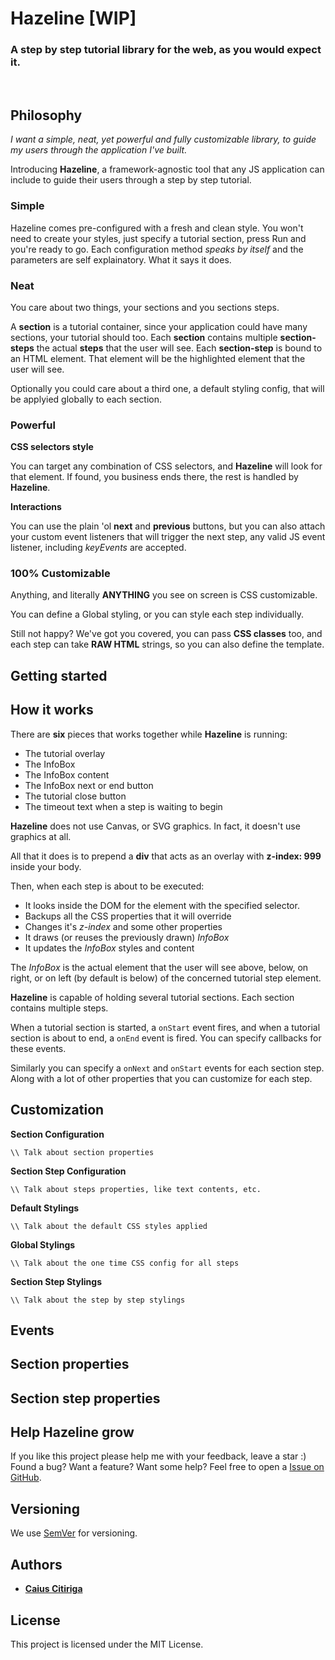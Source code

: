 # Hazeline [WIP]
### A step by step tutorial library for the web, as you would expect it.
<br>

## Philosophy
*I want a simple, neat, yet powerful and fully customizable library, to guide my users through the application I've built.*

Introducing **Hazeline**, a framework-agnostic tool that any JS application can include to guide their users through a step by step tutorial.

### **Simple**
Hazeline comes pre-configured with a fresh and clean style. You won't need to create your styles, just specify a tutorial section, press Run and you're ready to go.
Each configuration method *speaks by itself* and the parameters are self explainatory. What it says it does.

### **Neat**
You care about two things, your sections and you sections steps. 


A **section** is a tutorial container, since your application could have many sections, your tutorial should too.
Each **section** contains multiple **section-steps** the actual **steps** that the user 
will see.
Each **section-step** is bound to an HTML element. That element will be the highlighted element that the user will see.

Optionally you could care about a third one, a default styling config, that will be applyied globally to each section.

### **Powerful**
**CSS selectors style**

You can target any combination of CSS selectors, and **Hazeline** will look for that element. If found, you business ends there, the rest is handled by **Hazeline**. 

**Interactions**

You can use the plain 'ol **next** and **previous** buttons, but you can also attach your custom event listeners that will trigger the next step, any valid JS event listener, including *keyEvents* are accepted.

### **100% Customizable**
Anything, and literally **ANYTHING** you see on screen is CSS customizable.

You can define a Global styling, or you can style each step individually.

Still not happy? We've got you covered, you can pass **CSS classes** too, and each step can take **RAW HTML** strings, so you can also define the template.


## Getting started

## How it works
There are **six** pieces that works together while **Hazeline** is running:
+ The tutorial overlay
+ The InfoBox
+ The InfoBox content
+ The InfoBox next or end button
+ The tutorial close button
+ The timeout text when a step is waiting to begin

**Hazeline** does not use Canvas, or SVG graphics. In fact, it doesn't use graphics at all. 

All that it does is to prepend a **div** that acts as an overlay with **z-index: 999** inside your body.

Then, when each step is about to be executed:
+ It looks inside the DOM for the element with the specified selector. 
+ Backups all the CSS properties that it will override 
+ Changes it's *z-index* and some other properties 
+ It draws (or reuses the previously drawn) *InfoBox*
+ It updates the *InfoBox* styles and content

The *InfoBox* is the actual element that the user will see above, below, on right, or on left (by default is below) of the concerned tutorial step element.

**Hazeline** is capable of holding several tutorial sections. Each section contains multiple steps.

When a tutorial section is started, a `onStart` event fires, and when a tutorial section is about to end, a `onEnd` event is fired. You can specify callbacks for these events.

Similarly you can specify a `onNext` and `onStart` events for each section step. Along with a lot of other properties that you can customize for each step.

## Customization
**Section Configuration**

`\\ Talk about section properties`

**Section Step Configuration**

`\\ Talk about steps properties, like text contents, etc.`

**Default Stylings**

`\\ Talk about the default CSS styles applied`

**Global Stylings**

`\\ Talk about the one time CSS config for all steps`

**Section Step Stylings**

`\\ Talk about the step by step stylings`


## Events

## Section properties

## Section step properties

## Help Hazeline grow
If you like this project please help me with your feedback, leave a star :) Found a bug? Want a feature? Want some help? Feel free to open a [Issue on GitHub](https://github.com/caiuscitiriga/hazeline/issues).

## Versioning
We use [SemVer](http://semver.org/) for versioning. 

## Authors
* [**Caius Citiriga**](https://github.com/caiuscitiriga)

## License
This project is licensed under the MIT License.